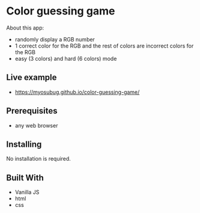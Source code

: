 # Color guessing game

About this app:

* randomly display a RGB number
* 1 correct color for the RGB and the rest of colors are incorrect colors for the RGB
* easy (3 colors) and hard (6 colors) mode

## Live example

* https://myosubug.github.io/color-guessing-game/

## Prerequisites

* any web browser

## Installing

No installation is required.

## Built With

* Vanilla JS
* html
* css

